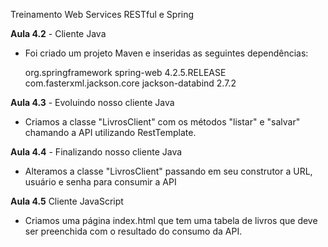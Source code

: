 Treinamento Web Services RESTful e Spring

<b>Aula 4.2</b> - Cliente Java

- Foi criado um projeto Maven e inseridas as seguintes dependências:

    <dependency>
      <groupId>org.springframework</groupId>
      <artifactId>spring-web</artifactId>
      <version>4.2.5.RELEASE</version>
    </dependency>
    <dependency>
      <groupId>com.fasterxml.jackson.core</groupId>
      <artifactId>jackson-databind</artifactId>
      <version>2.7.2</version>
    </dependency>

<b>Aula 4.3</b> - Evoluindo nosso cliente Java

- Criamos a classe "LivrosClient" com os métodos "listar" e "salvar" chamando a API utilizando RestTemplate.

<b>Aula 4.4</b> - Finalizando nosso cliente Java

- Alteramos a classe "LivrosClient" passando em seu construtor a URL, usuário e senha para consumir a API

<b>Aula 4.5</b> Cliente JavaScript

- Criamos uma página index.html que tem uma tabela de livros que deve ser preenchida com o resultado do consumo da API.